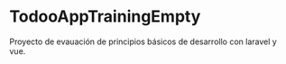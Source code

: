 # TodooAppTrainingEmpty
Proyecto de evauación de principios básicos de desarrollo con laravel y vue.
